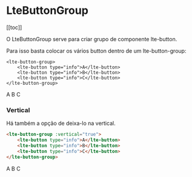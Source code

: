 # LteButtonGroup

[[toc]]

O LteButtonGroup serve para criar grupo de componente lte-button.

Para isso basta colocar os vários button dentro de um lte-button-group:

```
<lte-button-group>
    <lte-button type="info">A</lte-button>
    <lte-button type="info">B</lte-button>
    <lte-button type="info">C</lte-button>
</lte-button-group>
```

<lte-button-group>
<lte-button type="info">A</lte-button>
<lte-button type="info">B</lte-button>
<lte-button type="info">C</lte-button>
</lte-button-group>


### Vertical

Há também a opção de deixa-lo na vertical.


```html
<lte-button-group :vertical="true">
    <lte-button type="info">A</lte-button>
    <lte-button type="info">B</lte-button>
    <lte-button type="info">C</lte-button>
</lte-button-group>
```


<lte-button-group :vertical="true">
<lte-button type="info">A</lte-button>
<lte-button type="info">B</lte-button>
<lte-button type="info">C</lte-button>
</lte-button-group>


